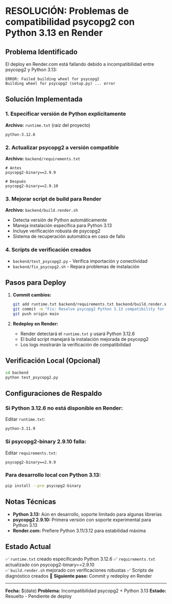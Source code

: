 # RESOLUCIÓN: Problemas de compatibilidad psycopg2 con Python 3.13 en Render

## Problema Identificado

El deploy en Render.com está fallando debido a incompatibilidad entre psycopg2 y Python 3.13:

```
ERROR: Failed building wheel for psycopg2
Building wheel for psycopg2 (setup.py) ... error
```

## Solución Implementada

### 1. Especificar versión de Python explícitamente

**Archivo:** `runtime.txt` (raíz del proyecto)

```
python-3.12.6
```

### 2. Actualizar psycopg2 a versión compatible

**Archivo:** `backend/requirements.txt`

```
# Antes
psycopg2-binary==2.9.9

# Después
psycopg2-binary==2.9.10
```

### 3. Mejorar script de build para Render

**Archivo:** `backend/build.render.sh`

- Detecta versión de Python automáticamente
- Maneja instalación específica para Python 3.13
- Incluye verificación robusta de psycopg2
- Sistema de recuperación automática en caso de fallo

### 4. Scripts de verificación creados

- `backend/test_psycopg2.py` - Verifica importación y conectividad
- `backend/fix_psycopg2.sh` - Repara problemas de instalación

## Pasos para Deploy

1. **Commit cambios:**

   ```bash
   git add runtime.txt backend/requirements.txt backend/build.render.sh
   git commit -m "Fix: Resolve psycopg2 Python 3.13 compatibility for Render deploy"
   git push origin main
   ```

2. **Redeploy en Render:**
   - Render detectará el `runtime.txt` y usará Python 3.12.6
   - El build script manejará la instalación mejorada de psycopg2
   - Los logs mostrarán la verificación de compatibilidad

## Verificación Local (Opcional)

```bash
cd backend
python test_psycopg2.py
```

## Configuraciones de Respaldo

### Si Python 3.12.6 no está disponible en Render:

Editar `runtime.txt`:

```
python-3.11.9
```

### Si psycopg2-binary 2.9.10 falla:

Editar `requirements.txt`:

```
psycopg2-binary==2.9.9
```

### Para desarrollo local con Python 3.13:

```bash
pip install --pre psycopg2-binary
```

## Notas Técnicas

- **Python 3.13:** Aún en desarrollo, soporte limitado para algunas librerías
- **psycopg2 2.9.10:** Primera versión con soporte experimental para Python 3.13
- **Render.com:** Prefiere Python 3.11/3.12 para estabilidad máxima

## Estado Actual

✅ `runtime.txt` creado especificando Python 3.12.6
✅ `requirements.txt` actualizado con psycopg2-binary==2.9.10  
✅ `build.render.sh` mejorado con verificaciones robustas
✅ Scripts de diagnóstico creados
🔄 **Siguiente paso:** Commit y redeploy en Render

---

**Fecha:** $(date)
**Problema:** Incompatibilidad psycopg2 + Python 3.13
**Estado:** Resuelto - Pendiente de deploy
